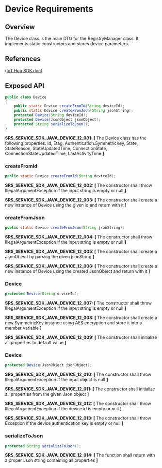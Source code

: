 # Device Requirements

## Overview

The Device class is the main DTO for the RegistryManager class. It implements static constructors and stores device parameters.

## References

([IoT Hub SDK.doc](https://microsoft.sharepoint.com/teams/Azure_IoT/_layouts/15/WopiFrame.aspx?sourcedoc={9A552E4B-EC00-408F-AE9A-D8C2C37E904F}&file=IoT%20Hub%20SDK.docx&action=default))

## Exposed API

```java
public class Device
{
    public static Device createFromId(String deviceId);
    public static Device createFromJson(String jsonString);
    protected Device(String deviceId);
    protected Device(JsonObject jsonObject);
    protected String serializeToJson();
}
```
**SRS_SERVICE_SDK_JAVA_DEVICE_12_001: [** The Device class has the following properties: Id, Etag, Authentication.SymmetricKey, State, StateReason, StateUpdatedTime, ConnectionState, ConnectionStateUpdatedTime, LastActivityTime **]**

### createFromId

```java
public static Device createFromId(String deviceId);
```
**SRS_SERVICE_SDK_JAVA_DEVICE_12_002: [** The constructor shall throw IllegalArgumentException if the input string is empty or null **]**

**SRS_SERVICE_SDK_JAVA_DEVICE_12_003: [** The constructor shall create a new instance of Device using the given id and return with it **]**

### createFromJson

```java
public static Device createFromJson(String jsonString);
```
**SRS_SERVICE_SDK_JAVA_DEVICE_12_004: [** The constructor shall throw IllegalArgumentException if the input string is empty or null **]**

**SRS_SERVICE_SDK_JAVA_DEVICE_12_005: [** The constructor shall create a JsonObject by parsing the given jsonString **]**

**SRS_SERVICE_SDK_JAVA_DEVICE_12_006: [** The constructor shall create a new instance of Device using the created JsonObject and return with it **]**

### Device

```java
protected Device(String deviceId);
```
**SRS_SERVICE_SDK_JAVA_DEVICE_12_007: [** The constructor shall throw IllegalArgumentException if the input string is empty or null **]**

**SRS_SERVICE_SDK_JAVA_DEVICE_12_008: [** The constructor shall create a new SymmetricKey instance using AES encryption and store it into a member variable **]**

**SRS_SERVICE_SDK_JAVA_DEVICE_12_009: [** The constructor shall initialize all properties to default value **]**

### Device

```java
protected Device(JsonObject jsonObject);
```
**SRS_SERVICE_SDK_JAVA_DEVICE_12_010: [** The constructor shall throw IllegalArgumentException if the input object is null **]**

**SRS_SERVICE_SDK_JAVA_DEVICE_12_011: [** The constructor shall initialize all properties from the given Json object **]**

**SRS_SERVICE_SDK_JAVA_DEVICE_12_012: [** The constructor shall throw IllegalArgumentException if the device id is empty or null **]**

**SRS_SERVICE_SDK_JAVA_DEVICE_12_013: [** The constructor shall throw Exception if the device authentication key is empty or null **]**

### serializeToJson

```java
protected String serializeToJson();
```
**SRS_SERVICE_SDK_JAVA_DEVICE_12_014: [** The function shall return with a proper Json string containing all properties **]**
